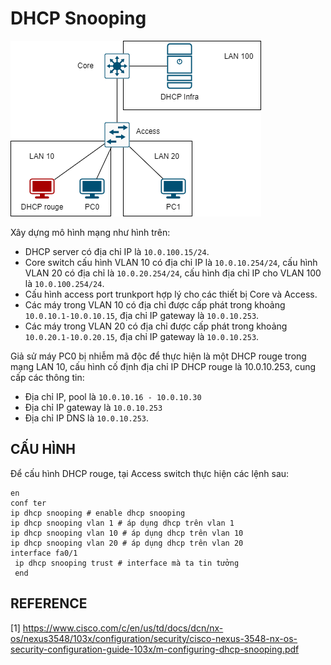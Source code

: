 # DHCP Snooping

![topology](./img/topology.png)

Xây dựng mô hình mạng như hình trên:

- DHCP server có địa chỉ IP là `10.0.100.15/24`.
- Core switch cấu hình VLAN 10 có địa chỉ IP là `10.0.10.254/24`, cấu hình VLAN 20 có địa chỉ là `10.0.20.254/24`, cấu hình địa chỉ IP cho VLAN 100 là `10.0.100.254/24`.
- Cấu hình access port trunkport hợp lý cho các thiết bị Core và Access.
- Các máy trong VLAN 10 có địa chỉ được cấp phát trong khoảng `10.0.10.1-10.0.10.15`, địa chỉ IP gateway là `10.0.10.253`.
- Các máy trong VLAN 20 có địa chỉ được cấp phát trong khoảng `10.0.20.1-10.0.20.15`, địa chỉ IP gateway là `10.0.10.253`.

Giả sử máy PC0 bị nhiễm mã độc để thực hiện là một DHCP rouge trong mạng LAN 10, cấu hình cố định địa chỉ IP DHCP rouge là 10.0.10.253, cung cấp các thông tin:

- Địa chỉ IP, pool là `10.0.10.16 - 10.0.10.30`
- Địa chỉ IP gateway là `10.0.10.253`
- Địa chỉ IP DNS là `10.0.10.253`.

## CẤU HÌNH

Để cấu hình DHCP rouge, tại Access switch thực hiện các lệnh sau:

```
en
conf ter
ip dhcp snooping # enable dhcp snooping
ip dhcp snooping vlan 1 # áp dụng dhcp trên vlan 1
ip dhcp snooping vlan 10 # áp dụng dhcp trên vlan 10
ip dhcp snooping vlan 20 # áp dụng dhcp trên vlan 20
interface fa0/1
 ip dhcp snooping trust # interface mà ta tin tưởng
 end
```

## REFERENCE

[1] <https://www.cisco.com/c/en/us/td/docs/dcn/nx-os/nexus3548/103x/configuration/security/cisco-nexus-3548-nx-os-security-configuration-guide-103x/m-configuring-dhcp-snooping.pdf>
